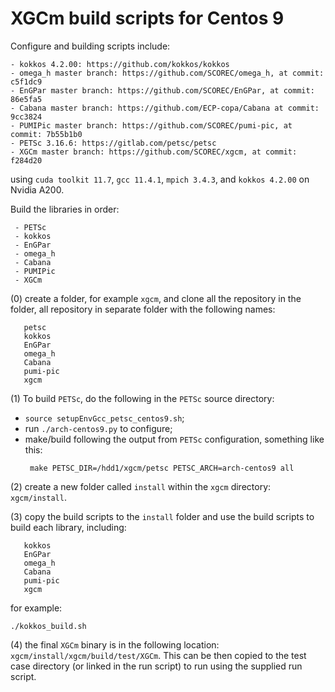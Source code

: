 # XGCm build scripts for Centos 9

Configure and building scripts include:
```
- kokkos 4.2.00: https://github.com/kokkos/kokkos
- omega_h master branch: https://github.com/SCOREC/omega_h, at commit: c5f1dc9
- EnGPar master branch: https://github.com/SCOREC/EnGPar, at commit: 86e5fa5
- Cabana master branch: https://github.com/ECP-copa/Cabana at commit: 9cc3824
- PUMIPic master branch: https://github.com/SCOREC/pumi-pic, at commit: 7b55b1b0
- PETSc 3.16.6: https://gitlab.com/petsc/petsc
- XGCm master branch: https://github.com/SCOREC/xgcm, at commit: f284d20
```
using `cuda toolkit 11.7`, `gcc 11.4.1`, `mpich 3.4.3`, and `kokkos 4.2.00` on Nvidia A200.

Build the libraries in order:
```
 - PETSc
 - kokkos
 - EnGPar
 - omega_h
 - Cabana
 - PUMIPic
 - XGCm
```

(0) create a folder, for example `xgcm`, and clone all the repository in the folder, all repository in separate folder with the following names:
```
   petsc
   kokkos
   EnGPar
   omega_h
   Cabana
   pumi-pic
   xgcm
```

(1) To build `PETSc`, do the following in the `PETSc` source directory:
- `source setupEnvGcc_petsc_centos9.sh`;
- run `./arch-centos9.py` to configure;
- make/build following the output from `PETSc` configuration, something like this:
  ```
   make PETSC_DIR=/hdd1/xgcm/petsc PETSC_ARCH=arch-centos9 all
  ```

(2) create a new folder called `install` within the `xgcm` directory: `xgcm/install`.

(3) copy the build scripts to the `install` folder and use the build scripts to build each library, including:
```
   kokkos
   EnGPar
   omega_h
   Cabana
   pumi-pic
   xgcm
```
for example:
```
./kokkos_build.sh
```

(4) the final `XGCm` binary is in the following location: `xgcm/install/xgcm/build/test/XGCm`.
This can be then copied to the test case directory (or linked in the run script) to run using the supplied run script.
